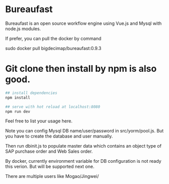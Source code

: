 # Bureaufast

Bureaufast is an open source workflow engine using Vue.js and Mysql with node.js modules.

If prefer, you can pull the docker by command

sudo docker pull bigdecimap/bureaufast:0.9.3

# Git clone then install by npm is also good.
``` bash
## install dependencies
npm install

## serve with hot reload at localhost:8080
npm run dev
```

Feel free to list your usage here.

Note you can config Mysql DB name/user/password in src/yorm/pool.js. But you have to create the database and user manually.

Then run dbinit.js to populate master data which contains an object type of SAP purchase order and Web Sales order.

By docker, currently environment variable for DB configuration is not ready this verion. But will be supported next one.

There are multiple users like Mogao/Jingwei/
